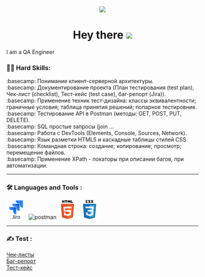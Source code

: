 
<div id="header" align="center">
  <img src="https://media.giphy.com/media/LMcB8XospGZO8UQq87/giphy.gif" width="400"/>
</div>
<div id="badges" align="center">
  <h1>
  Hey there
  <img src="https://media.giphy.com/media/hvRJCLFzcasrR4ia7z/giphy.gif" width="30px"/>
</h1>
  </div>
  I am a QA Engineer

 
 ### :woman_technologist: Hard Skills:
:basecamp: Понимание клиент-серверной архитектуры.
<br>:basecamp: Документирование проекта (План тестирования (test plan), Чек-лист (checklist), Тест-кейс (test case), баг-репорт (Jira)).
 <br>:basecamp: Применение техник тест-дизайна: классы эквивалентности; граничные условия; таблица принятия решений; попарное тестировние.
<br>:basecamp: Тестирование API в Postman (методы: GET, POST, PUT, DELETE).
<br>:basecamp: SQL простые запросы (join ...
<br>:basecamp: Работа с DevTools (Elements, Console, Sources, Network).
<br>:basecamp: Язык разметки HTML5 и каскадные таблицы стилей CSS.
<br>:basecamp: Командная строка: создание; копирование; просмотр; перемещение файлов.
<br>:basecamp: Применение XPath - локаторы при описании багов, при автоматизации.

---

### :hammer_and_wrench: Languages and Tools :
<div>
  <img src="https://github.com/devicons/devicon/blob/master/icons/jira/jira-original-wordmark.svg" title="Java" alt="Java" width="50" height="50"/>&nbsp;
<img src="https://camo.githubusercontent.com/93b32389bf746009ca2370de7fe06c3b5146f4c99d99df65994f9ced0ba41685/68747470733a2f2f7777772e766563746f726c6f676f2e7a6f6e652f6c6f676f732f676574706f73746d616e2f676574706f73746d616e2d69636f6e2e737667" alt="postman" width="50" height="50" data-canonical-src="https://www.vectorlogo.zone/logos/getpostman/getpostman-icon.svg" style="max-width: 100%;"> 
 <img src="https://github.com/devicons/devicon/blob/master/icons/html5/html5-original-wordmark.svg" title="HTML5" alt="HTML5" width="50" height="50"/>&nbsp;
  <img src="https://github.com/devicons/devicon/blob/master/icons/css3/css3-original-wordmark.svg" title="CSS3" alt="CSS3" width="50" height="50"/>&nbsp;
</div>
 
 
 ---

### :writing_hand: Test :
[Чек-листы](https://miro.com/app/board/uXjVP3ZCjNk=/)
</br>[Баг-репорт](https://docs.google.com/document/d/132hBbpz8ulwmgzLsxh1r4XWuFyOTldDlgIm0p7IJHgw/edit?usp=sharing)
</br>[Тест-кейс]()


